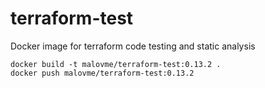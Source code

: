 # terraform-test
Docker image for terraform code testing and static analysis

```
docker build -t malovme/terraform-test:0.13.2 .
docker push malovme/terraform-test:0.13.2
```

